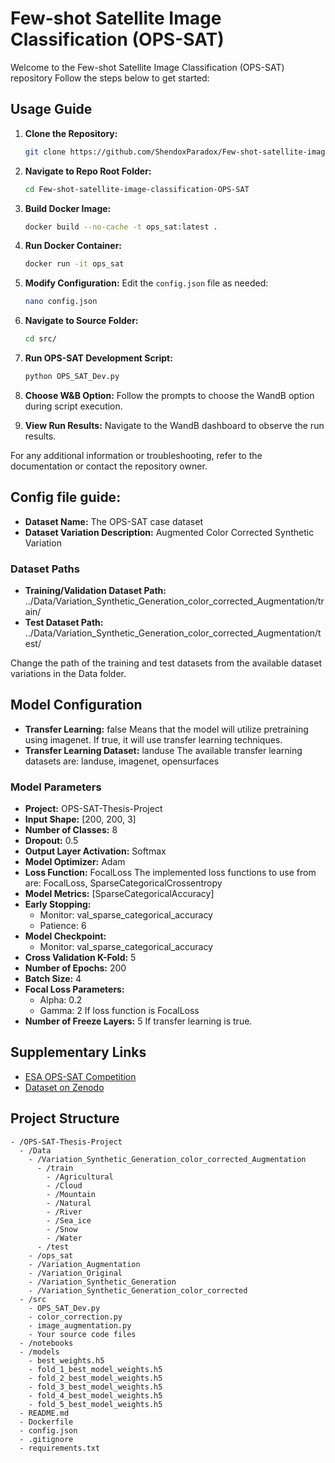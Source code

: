 # Few-shot Satellite Image Classification (OPS-SAT)

Welcome to the Few-shot Satellite Image Classification (OPS-SAT) repository Follow the steps below to get started:

## Usage Guide

1. **Clone the Repository:**
    ```bash
    git clone https://github.com/ShendoxParadox/Few-shot-satellite-image-classification-OPS-SAT.git
    ```

2. **Navigate to Repo Root Folder:**
    ```bash
    cd Few-shot-satellite-image-classification-OPS-SAT
    ```

3. **Build Docker Image:**
    ```bash
    docker build --no-cache -t ops_sat:latest .
    ```

4. **Run Docker Container:**
    ```bash
    docker run -it ops_sat
    ```

5. **Modify Configuration:**
    Edit the `config.json` file as needed:
    ```bash
    nano config.json
    ```

6. **Navigate to Source Folder:**
    ```bash
    cd src/
    ```

7. **Run OPS-SAT Development Script:**
    ```bash
    python OPS_SAT_Dev.py
    ```

8. **Choose W&B Option:**
    Follow the prompts to choose the WandB option during script execution.

9. **View Run Results:**
    Navigate to the WandB dashboard to observe the run results.

For any additional information or troubleshooting, refer to the documentation or contact the repository owner.


## Config file guide:

- **Dataset Name:** The OPS-SAT case dataset
- **Dataset Variation Description:** Augmented Color Corrected Synthetic Variation

### Dataset Paths

- **Training/Validation Dataset Path:** ../Data/Variation_Synthetic_Generation_color_corrected_Augmentation/train/
- **Test Dataset Path:** ../Data/Variation_Synthetic_Generation_color_corrected_Augmentation/test/

Change the path of the training and test datasets from the available dataset variations in the Data folder.

## Model Configuration

- **Transfer Learning:** false
Means that the model will utilize pretraining using imagenet. If true, it will use transfer learning techniques.
- **Transfer Learning Dataset:** landuse
The available transfer learning datasets are: landuse, imagenet, opensurfaces

### Model Parameters
- **Project:** OPS-SAT-Thesis-Project
- **Input Shape:** [200, 200, 3]
- **Number of Classes:** 8
- **Dropout:** 0.5
- **Output Layer Activation:** Softmax
- **Model Optimizer:** Adam
- **Loss Function:** FocalLoss
The implemented loss functions to use from are: FocalLoss, SparseCategoricalCrossentropy
- **Model Metrics:** [SparseCategoricalAccuracy]
- **Early Stopping:**
  - Monitor: val_sparse_categorical_accuracy
  - Patience: 6
- **Model Checkpoint:**
  - Monitor: val_sparse_categorical_accuracy
- **Cross Validation K-Fold:** 5
- **Number of Epochs:** 200
- **Batch Size:** 4
- **Focal Loss Parameters:**
  - Alpha: 0.2
  - Gamma: 2
  If loss function is FocalLoss
- **Number of Freeze Layers:** 5
  If transfer learning is true.

## Supplementary Links

- [ESA OPS-SAT Competition](https://kelvins.esa.int/opssat/home/)
- [Dataset on Zenodo](https://zenodo.org/records/6524750)

## Project Structure

```plaintext
- /OPS-SAT-Thesis-Project
  - /Data
    - /Variation_Synthetic_Generation_color_corrected_Augmentation
      - /train
        - /Agricultural
        - /Cloud
        - /Mountain
        - /Natural
        - /River
        - /Sea_ice
        - /Snow
        - /Water
      - /test
    - /ops_sat
    - /Variation_Augmentation
    - /Variation_Original
    - /Variation_Synthetic_Generation
    - /Variation_Synthetic_Generation_color_corrected
  - /src
    - OPS_SAT_Dev.py
    - color_correction.py
    - image_augmentation.py
    - Your source code files
  - /notebooks
  - /models
    - best_weights.h5
    - fold_1_best_model_weights.h5
    - fold_2_best_model_weights.h5
    - fold_3_best_model_weights.h5
    - fold_4_best_model_weights.h5
    - fold_5_best_model_weights.h5
  - README.md
  - Dockerfile
  - config.json
  - .gitignore
  - requirements.txt


